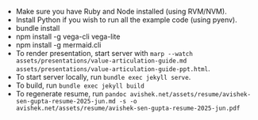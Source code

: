 - Make sure you have Ruby and Node installed (using RVM/NVM).
- Install Python if you wish to run all the example code (using pyenv).
- bundle install
- npm install -g vega-cli vega-lite
- npm install -g mermaid.cli
- To render presentation, start server with ```marp --watch assets/presentations/value-articulation-guide.md assets/presentations/value-articulation-guide-ppt.html```.
- To start server locally, run ```bundle exec jekyll serve```.
- To build, run ```bundle exec jekyll build```
- To regenerate resume, run ```pandoc avishek.net/assets/resume/avishek-sen-gupta-resume-2025-jun.md -s -o avishek.net/assets/resume/avishek-sen-gupta-resume-2025-jun.pdf```
